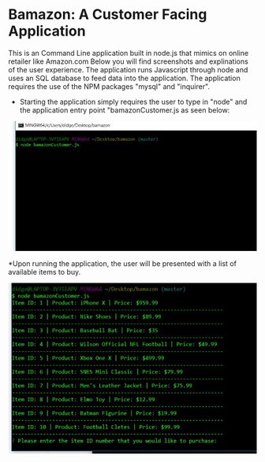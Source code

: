 # Bamazon: A Customer Facing Application

This is an Command Line application built in node.js that mimics on online retailer like Amazon.com
Below you will find screenshots and explinations of the user experience. The application runs Javascript through node and uses an SQL database to feed data into the application.
The application requires the use of the NPM packages "mysql" and "inquirer".

* Starting the application simply requires the user to type in "node" and the application entry point "bamazonCustomer.js as seen below:

![App Start](/images/capture1.jpg)

*Upon running the application, the user will be presented with a list of available items to buy.

![Product List](/images/capture2.jpg)

